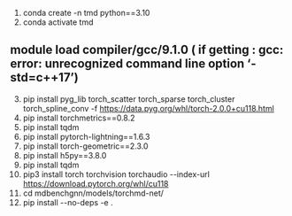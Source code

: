 1. conda create  -n tmd  python==3.10 
2. conda activate tmd
## module load compiler/gcc/9.1.0 ( if getting : gcc: error: unrecognized command line option ‘-std=c++17’)
3. pip install pyg_lib torch_scatter torch_sparse torch_cluster torch_spline_conv -f https://data.pyg.org/whl/torch-2.0.0+cu118.html
4. pip install torchmetrics==0.8.2
5. pip install tqdm
6. pip install pytorch-lightning==1.6.3
7. pip install torch-geometric==2.3.0
8. pip install h5py==3.8.0
9. pip install tqdm
10. pip3 install torch torchvision torchaudio --index-url https://download.pytorch.org/whl/cu118
11. cd mdbenchgnn/models/torchmd-net/
12. pip install --no-deps -e  .
